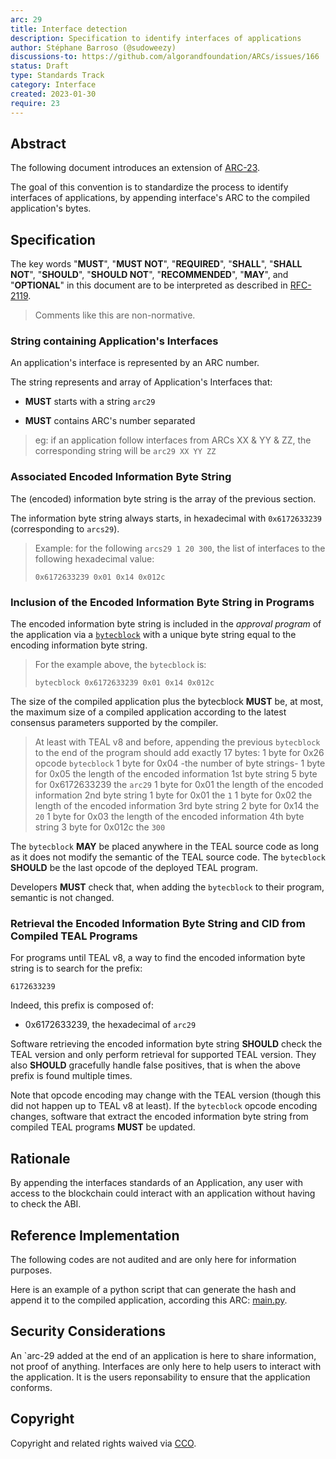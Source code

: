```yaml
---
arc: 29
title: Interface detection
description: Specification to identify interfaces of applications
author: Stéphane Barroso (@sudoweezy)
discussions-to: https://github.com/algorandfoundation/ARCs/issues/166
status: Draft
type: Standards Track
category: Interface
created: 2023-01-30
require: 23
---
```


## Abstract

The following document introduces an extension of [ARC-23](arc-0023.md).

The goal of this convention is to standardize the process to identify interfaces of applications, by appending interface's ARC to the compiled application's bytes. 

## Specification

The key words "**MUST**", "**MUST NOT**", "**REQUIRED**", "**SHALL**", "**SHALL NOT**", "**SHOULD**", "**SHOULD NOT**", "**RECOMMENDED**", "**MAY**", and "**OPTIONAL**" in this document are to be interpreted as described in <a href="https://www.ietf.org/rfc/rfc2119.txt">RFC-2119</a>.

> Comments like this are non-normative.

### String containing Application's Interfaces
An application's interface is represented by an ARC number.

The string represents and array of Application's Interfaces that:

* **MUST** starts with a string  `arc29` 

* **MUST** contains ARC's number separated 


> eg: if an application follow interfaces from ARCs XX & YY & ZZ, the corresponding string will be `arc29 XX YY ZZ `

### Associated Encoded Information Byte String

The (encoded) information byte string is the array of the previous section.

The information byte string always starts, in hexadecimal with `0x6172633239` (corresponding to `arcs29`).

> Example: for the following `arcs29 1 20 300`, the list of interfaces to the following hexadecimal value: 
>
> ```
> 0x6172633239 0x01 0x14 0x012c
> ```

### Inclusion of the Encoded Information Byte String in Programs

The encoded information byte string is included in the *approval program* of the application via a <a href="https://developer.algorand.org/docs/get-details/dapps/avm/teal/opcodes/#bytecblock-bytes">`bytecblock`</a> with a unique byte string equal to the encoding information byte string.

> For the example above, the `bytecblock` is:
>
> ```
> bytecblock 0x6172633239 0x01 0x14 0x012c
> ```
>
The size of the compiled application plus the bytecblock **MUST** be, at most, the maximum size of a compiled application according to the latest consensus parameters supported by the compiler.

> At least with TEAL v8 and before, appending the previous `bytecblock` to the end of the program should add exactly 17 bytes:
>   1 byte for 0x26 opcode `bytecblock`
>   1 byte for 0x04 -the number of byte strings-
>   1 byte for 0x05 the length of the encoded information 1st byte string
>   5 byte for 0x6172633239 the `arc29`
>   1 byte for 0x01 the length of the encoded information 2nd byte string
>   1 byte for 0x01 the `1`
>   1 byte for 0x02 the length of the encoded information 3rd byte string
>   2 byte for 0x14 the `20`
>   1 byte for 0x03 the length of the encoded information 4th byte string
>   3 byte for 0x012c the `300`

The `bytecblock` **MAY** be placed anywhere in the TEAL source code as long as it does not modify the semantic of the TEAL source code.
The `bytecblock` **SHOULD** be the last opcode of the deployed TEAL program.

Developers **MUST** check that, when adding the `bytecblock` to their program, semantic is not changed.

### Retrieval the Encoded Information Byte String and CID from Compiled TEAL Programs

For programs until TEAL v8, a way to find the encoded information byte string is to search for the prefix:

```
6172633239
```
Indeed, this prefix is composed of:
* 0x6172633239, the hexadecimal of `arc29`

Software retrieving the encoded information byte string **SHOULD** check the TEAL version and only perform retrieval for supported TEAL version.
They also **SHOULD** gracefully handle false positives, that is when the above prefix is found multiple times.


Note that opcode encoding may change with the TEAL version (though this did not happen up to TEAL v8 at least).
If the `bytecblock` opcode encoding changes, software that extract the encoded information byte string from compiled TEAL programs **MUST** be updated.

## Rationale

By appending the interfaces standards of an Application, any user with access to the blockchain could interact with an application without having to check the ABI.

## Reference Implementation

The following codes are not audited and are only here for information purposes.

Here is an example of a python script that can generate the hash and append it to the compiled application, according this ARC:
[main.py](../assets/arc-0029/main.py).

## Security Considerations
An `arc-29 added at the end of an application is here to share information, not proof of anything.
Interfaces are only here to help users to interact with the application. 
It is the users reponsability to ensure that the application conforms. 

## Copyright

Copyright and related rights waived via <a href="https://creativecommons.org/publicdomain/zero/1.0/">CCO</a>.